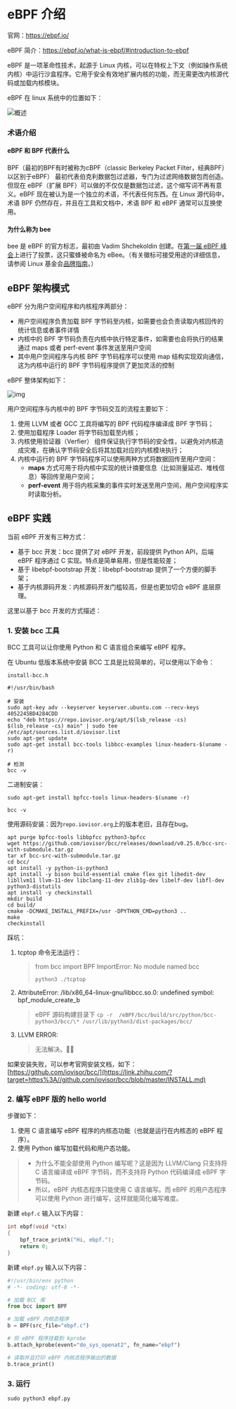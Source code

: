 # eBPF 介绍

官网：https://ebpf.io/

eBPF 简介：https://ebpf.io/what-is-ebpf/#introduction-to-ebpf

eBPF 是一项革命性技术，起源于 Linux 内核，可以在特权上下文（例如操作系统内核）中运行沙盒程序。它用于安全有效地扩展内核的功能，而无需更改内核源代码或加载内核模块。

eBPF 在 linux 系统中的位置如下：

![概述](https://ebpf.io/static/e293240ecccb9d506587571007c36739/b14d5/overview.png)

### 术语介绍

#### eBPF 和 BPF 代表什么

BPF（最初的BPF有时被称为cBPF（classic Berkeley Packet Filter，经典BPF）以区别于eBPF） 最初代表伯克利数据包过滤器，专门为过滤网络数据包而创造。但现在 eBPF（扩展 BPF）可以做的不仅仅是数据包过滤，这个缩写词不再有意义。eBPF 现在被认为是一个独立的术语，不代表任何东西。在 Linux 源代码中，术语 BPF 仍然存在，并且在工具和文档中，术语 BPF 和 eBPF 通常可以互换使用。

#### 为什么称为 bee

bee 是 eBPF 的官方标志，最初由 Vadim Shchekoldin 创建。在[第一届 eBPF 峰会](https://ebpf.io/summit-2020.html)上进行了投票，这只蜜蜂被命名为 eBee。（有关徽标可接受用途的详细信息，请参阅 Linux 基金会[品牌指南](https://linuxfoundation.org/brand-guidelines/)。）

## eBPF 架构模式

eBPF 分为用户空间程序和内核程序两部分：

- 用户空间程序负责加载 BPF 字节码至内核，如需要也会负责读取内核回传的统计信息或者事件详情
- 内核中的 BPF 字节码负责在内核中执行特定事件，如需要也会将执行的结果通过 maps 或者 perf-event 事件发送至用户空间
- 其中用户空间程序与内核 BPF 字节码程序可以使用 map 结构实现双向通信，这为内核中运行的 BPF 字节码程序提供了更加灵活的控制

eBPF 整体架构如下：

![img](https://cosmos-1251905798.cos.ap-beijing.myqcloud.com/blog/2021-03-31-ebpf.png)

用户空间程序与内核中的 BPF 字节码交互的流程主要如下：

1. 使用 LLVM 或者 GCC 工具将编写的 BPF 代码程序编译成 BPF 字节码；
2. 使用加载程序 Loader 将字节码加载至内核；
3. 内核使用验证器（Verfier） 组件保证执行字节码的安全性，以避免对内核造成灾难，在确认字节码安全后将其加载对应的内核模块执行；
4. 内核中运行的 BPF 字节码程序可以使用两种方式将数据回传至用户空间：
   - **maps** 方式可用于将内核中实现的统计摘要信息（比如测量延迟、堆栈信息）等回传至用户空间；
   - **perf-event** 用于将内核采集的事件实时发送至用户空间，用户空间程序实时读取分析。

## eBPF 实践

当前 eBPF 开发有三种方式：

- 基于 bcc 开发：bcc 提供了对 eBPF 开发，前段提供 Python API，后端 eBPF 程序通过 C 实现。特点是简单易用，但是性能较差；
- 基于 libebpf-bootstrap 开发：libebpf-bootstrap 提供了一个方便的脚手架；
- 基于内核源码开发：内核源码开发门槛较高，但是也更加切合 eBPF 底层原理。

这里以基于 bcc 开发的方式描述：

### 1. 安装 bcc 工具

BCC 工具可以让你使用 Python 和 C 语言组合来编写 eBPF 程序。

在 Ubuntu 低版本系统中安装 BCC 工具是比较简单的，可以使用以下命令：

```shell
install-bcc.h

#!/usr/bin/bash

# 安装
sudo apt-key adv --keyserver keyserver.ubuntu.com --recv-keys 4052245BD4284CDD
echo "deb https://repo.iovisor.org/apt/$(lsb_release -cs) $(lsb_release -cs) main" | sudo tee /etc/apt/sources.list.d/iovisor.list
sudo apt-get update
sudo apt-get install bcc-tools libbcc-examples linux-headers-$(uname -r)

# 检测
bcc -v
```

二进制安装：

```shell
sudo apt-get install bpfcc-tools linux-headers-$(uname -r)

bcc -v
```

使用源码安装：因为`repo.iovisor.org`上的版本老旧，且存在bug。

```shell
apt purge bpfcc-tools libbpfcc python3-bpfcc
wget https://github.com/iovisor/bcc/releases/download/v0.25.0/bcc-src-with-submodule.tar.gz
tar xf bcc-src-with-submodule.tar.gz
cd bcc/
apt install -y python-is-python3
apt install -y bison build-essential cmake flex git libedit-dev   libllvm11 llvm-11-dev libclang-11-dev zlib1g-dev libelf-dev libfl-dev python3-distutils
apt install -y checkinstall
mkdir build
cd build/
cmake -DCMAKE_INSTALL_PREFIX=/usr -DPYTHON_CMD=python3 ..
make
checkinstall
```

踩坑：

1. tcptop 命令无法运行：

   >    from bcc import BPF
   >   ImportError: No module named bcc
   >
   >   `python3 ./tcptop`

2. AttributeError: /lib/x86_64-linux-gnu/libbcc.so.0: undefined symbol: bpf_module_create_b

   > eBPF 源码构建目录下  `cp -r  /eBPF/bcc/build/src/python/bcc-python3/bcc/\* /usr/lib/python3/dist-packages/bcc/`

3. LLVM  ERROR:

   > 无法解决。🥲🥲

如果安装失败，可以参考官网安装文档，如下：[https://github.com/iovisor/bcc/](https://link.zhihu.com/?target=https%3A//github.com/iovisor/bcc/blob/master/INSTALL.md)

### 2. 编写 eBPF 版的 hello world

步骤如下：

1. 使用 C 语言编写 eBPF 程序的内核态功能（也就是运行在内核态的 eBPF 程序）。
2. 使用 Python 编写加载代码和用户态功能。

> - 为什么不能全部使用 Python 编写呢？这是因为 LLVM/Clang 只支持将 C 语言编译成 eBPF 字节码，而不支持将 Python 代码编译成 eBPF 字节码。
> - 所以，eBPF 内核态程序只能使用 C 语言编写。而 eBPF 的用户态程序可以使用 Python 进行编写，这样就能简化编写难度。

新建 `ebpf.c` 输入以下内容：

```c
int ebpf(void *ctx)
{
    bpf_trace_printk("Hi, ebpf.");
    return 0;
}
```

新建 `ebpf.py` 输入以下内容：

```py
#!/usr/bin/env python
# -*- coding: utf-8 -*- 

# 加载 BCC 库
from bcc import BPF

# 加载 eBPF 内核态程序
b = BPF(src_file="ebpf.c")

# 将 eBPF 程序挂载到 kprobe
b.attach_kprobe(event="do_sys_openat2", fn_name="ebpf")

# 读取并且打印 eBPF 内核态程序输出的数据
b.trace_print()
```

### 3. 运行

```shell
sudo python3 ebpf.py
```

